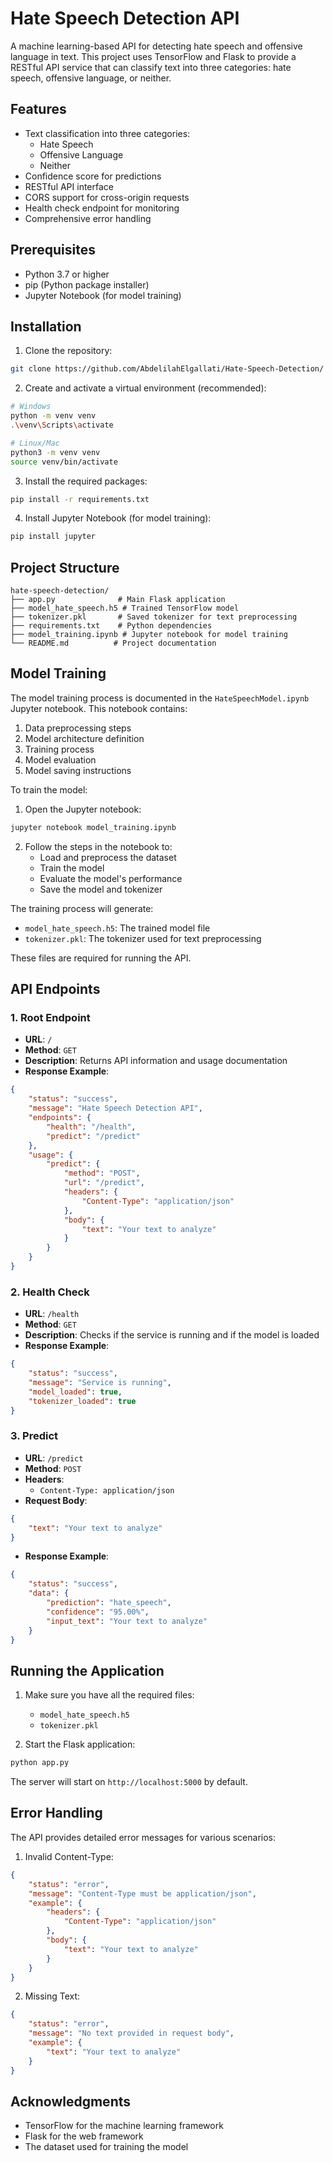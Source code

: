 # Hate Speech Detection API

A machine learning-based API for detecting hate speech and offensive language in text. This project uses TensorFlow and Flask to provide a RESTful API service that can classify text into three categories: hate speech, offensive language, or neither.

## Features

- Text classification into three categories:
  - Hate Speech
  - Offensive Language
  - Neither
- Confidence score for predictions
- RESTful API interface
- CORS support for cross-origin requests
- Health check endpoint for monitoring
- Comprehensive error handling

## Prerequisites

- Python 3.7 or higher
- pip (Python package installer)
- Jupyter Notebook (for model training)

## Installation

1. Clone the repository:
```bash
git clone https://github.com/AbdelilahElgallati/Hate-Speech-Detection/
```

2. Create and activate a virtual environment (recommended):
```bash
# Windows
python -m venv venv
.\venv\Scripts\activate

# Linux/Mac
python3 -m venv venv
source venv/bin/activate
```

3. Install the required packages:
```bash
pip install -r requirements.txt
```

4. Install Jupyter Notebook (for model training):
```bash
pip install jupyter
```

## Project Structure

```
hate-speech-detection/
├── app.py              # Main Flask application
├── model_hate_speech.h5 # Trained TensorFlow model
├── tokenizer.pkl       # Saved tokenizer for text preprocessing
├── requirements.txt    # Python dependencies
├── model_training.ipynb # Jupyter notebook for model training
└── README.md          # Project documentation
```

## Model Training

The model training process is documented in the `HateSpeechModel.ipynb` Jupyter notebook. This notebook contains:

1. Data preprocessing steps
2. Model architecture definition
3. Training process
4. Model evaluation
5. Model saving instructions

To train the model:

1. Open the Jupyter notebook:
```bash
jupyter notebook model_training.ipynb
```

2. Follow the steps in the notebook to:
   - Load and preprocess the dataset
   - Train the model
   - Evaluate the model's performance
   - Save the model and tokenizer

The training process will generate:
- `model_hate_speech.h5`: The trained model file
- `tokenizer.pkl`: The tokenizer used for text preprocessing

These files are required for running the API.

## API Endpoints

### 1. Root Endpoint
- **URL**: `/`
- **Method**: `GET`
- **Description**: Returns API information and usage documentation
- **Response Example**:
```json
{
    "status": "success",
    "message": "Hate Speech Detection API",
    "endpoints": {
        "health": "/health",
        "predict": "/predict"
    },
    "usage": {
        "predict": {
            "method": "POST",
            "url": "/predict",
            "headers": {
                "Content-Type": "application/json"
            },
            "body": {
                "text": "Your text to analyze"
            }
        }
    }
}
```

### 2. Health Check
- **URL**: `/health`
- **Method**: `GET`
- **Description**: Checks if the service is running and if the model is loaded
- **Response Example**:
```json
{
    "status": "success",
    "message": "Service is running",
    "model_loaded": true,
    "tokenizer_loaded": true
}
```

### 3. Predict
- **URL**: `/predict`
- **Method**: `POST`
- **Headers**: 
  - `Content-Type: application/json`
- **Request Body**:
```json
{
    "text": "Your text to analyze"
}
```
- **Response Example**:
```json
{
    "status": "success",
    "data": {
        "prediction": "hate_speech",
        "confidence": "95.00%",
        "input_text": "Your text to analyze"
    }
}
```

## Running the Application

1. Make sure you have all the required files:
   - `model_hate_speech.h5`
   - `tokenizer.pkl`

2. Start the Flask application:
```bash
python app.py
```

The server will start on `http://localhost:5000` by default.

## Error Handling

The API provides detailed error messages for various scenarios:

1. Invalid Content-Type:
```json
{
    "status": "error",
    "message": "Content-Type must be application/json",
    "example": {
        "headers": {
            "Content-Type": "application/json"
        },
        "body": {
            "text": "Your text to analyze"
        }
    }
}
```

2. Missing Text:
```json
{
    "status": "error",
    "message": "No text provided in request body",
    "example": {
        "text": "Your text to analyze"
    }
}
```


## Acknowledgments

- TensorFlow for the machine learning framework
- Flask for the web framework
- The dataset used for training the model
